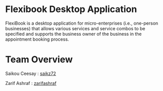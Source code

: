 # Flexibook Desktop Application

FlexiBook is a desktop application for micro-enterprises (i.e., one-person businesses) that allows various services and service combos to be specified and supports the business owner of the business in the appointment booking process.

# Team Overview  
 
 Saikou Ceesay        :   [saikz72](https://github.com/saikz72)
 
 Zarif Ashraf :    [zarifashraf](https://github.com/zarifashraf) 
